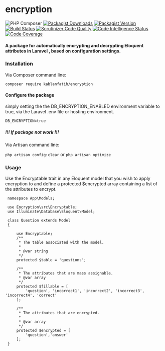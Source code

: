 # encryption

![PHP Composer](https://github.com/kablanfatih/encryption/workflows/PHP%20Composer/badge.svg)
<a href="https://packagist.org/packages/kablanfatih/encryption"><img alt="Packagist Downloads" src="https://img.shields.io/packagist/dt/kablanfatih/encryption"></a>
<a href="https://packagist.org/packages/kablanfatih/encryption"><img alt="Packagist Version" src="https://img.shields.io/packagist/v/kablanfatih/encryption"></a>
[![Build Status](https://scrutinizer-ci.com/g/kablanfatih/encryption/badges/build.png?b=master)](https://scrutinizer-ci.com/g/kablanfatih/encryption/build-status/master)
[![Scrutinizer Code Quality](https://scrutinizer-ci.com/g/kablanfatih/encryption/badges/quality-score.png?b=master)](https://scrutinizer-ci.com/g/kablanfatih/encryption/?branch=master)
[![Code Intelligence Status](https://scrutinizer-ci.com/g/kablanfatih/encryption/badges/code-intelligence.svg?b=master)](https://scrutinizer-ci.com/code-intelligence)
[![Code Coverage](https://scrutinizer-ci.com/g/kablanfatih/encryption/badges/coverage.png?b=master)](https://scrutinizer-ci.com/g/kablanfatih/encryption/?branch=master)

#### A package for automatically encrypting and decrypting Eloquent attributes in Laravel , based on configuration settings.

### Installation

Via Composer command line:

`composer require kablanfatih/encryption`

#### Configure the package

simply setting the the DB_ENCRYPTION_ENABLED environment variable to true, via the Laravel .env file or hosting environment.

`DB_ENCRYPTION=true`

##### !!! If package not work !!!

Via Artisan command line:

`php artisan config:clear`
or
`php artisan optimize`

### Usage

Use the Encryptable trait in any Eloquent model that you wish to apply encryption to and define a protected $encrypted array containing a list of the attributes to encrypt.

```
 namespace App\Models;
 
 use Encryption\src\Encryptable;
 use Illuminate\Database\Eloquent\Model;
 
 class Question extends Model
 {
 
     use Encryptable;
     /**
      * The table associated with the model.
      *
      * @var string
      */
     protected $table = 'questions';
    
     /**
      * The attributes that are mass assignable.
      * @var array
      */
     protected $fillable = [
         'question', 'incorrect1', 'incorrect2', 'incorrect3', 'incorrect4', 'correct'
     ];
 
     /**
      * The attributes that are encrypted.
      *
      * @var array
      */
     protected $encrypted = [
         'question','answer'
     ];
 }
